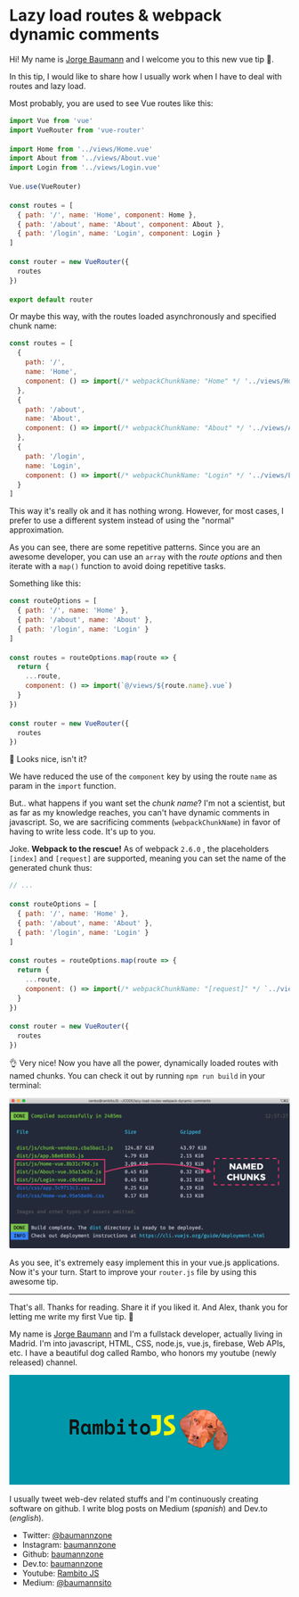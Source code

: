 # Lazy load routes & webpack dynamic comments

Hi! My name is [Jorge Baumann](https://twitter.com/baumannzone) and I welcome you to this new vue tip 🖖.

In this tip, I would like to share how I usually work when I have to deal with routes and lazy load.

Most probably, you are used to see Vue routes like this:

```javascript
import Vue from 'vue'
import VueRouter from 'vue-router'

import Home from '../views/Home.vue'
import About from '../views/About.vue'
import Login from '../views/Login.vue'

Vue.use(VueRouter)

const routes = [
  { path: '/', name: 'Home', component: Home },
  { path: '/about', name: 'About', component: About },
  { path: '/login', name: 'Login', component: Login }
]

const router = new VueRouter({
  routes
})

export default router
```



Or maybe this way, with the routes loaded asynchronously and specified chunk name:

```javascript
const routes = [
  {
    path: '/',
    name: 'Home',
    component: () => import(/* webpackChunkName: "Home" */ '../views/Home.vue')
  },
  {
    path: '/about',
    name: 'About',
    component: () => import(/* webpackChunkName: "About" */ '../views/About.vue')
  },
  {
    path: '/login',
    name: 'Login',
    component: () => import(/* webpackChunkName: "Login" */ '../views/Login.vue')
  }
]
```

This way it's really ok and it has nothing wrong. However, for most cases, I prefer to use a different system instead of using the "normal" approximation. 

As you can see, there are some repetitive patterns. Since you are an awesome developer, you can use an `array` with the *route options* and then iterate with a `map()` function to avoid doing repetitive tasks.

Something like this:

```javascript
const routeOptions = [
  { path: '/', name: 'Home' },
  { path: '/about', name: 'About' },
  { path: '/login', name: 'Login' }
]

const routes = routeOptions.map(route => {
  return {
    ...route,
    component: () => import(`@/views/${route.name}.vue`)
  }
})

const router = new VueRouter({
  routes
})
```

🤩 Looks nice, isn't it?

We have reduced the use of the `component` key by using the route `name` as param in the `import` function. 

But.. what happens if you want set the *chunk name*? 
I'm not a scientist, but as far as my knowledge reaches, you can't have dynamic comments in javascript. So, we are sacrificing comments (`webpackChunkName`) in favor of having to write less code. It's up to you.

Joke. **Webpack to the rescue!** As of webpack `2.6.0` , the placeholders `[index]` and `[request]` are supported, meaning you can set the name of the generated chunk thus:

```javascript
// ...

const routeOptions = [
  { path: '/', name: 'Home' },
  { path: '/about', name: 'About' },
  { path: '/login', name: 'Login' }
]

const routes = routeOptions.map(route => {
  return {
    ...route,
    component: () => import(/* webpackChunkName: "[request]" */ `../views/${route.name}.vue`)
  }
})

const router = new VueRouter({
  routes
})
```

👌 Very nice! Now you have all the power, dynamically loaded routes with named chunks. You can check it out by running `npm run build` in your terminal:

![build](build.png)

As you see, it's extremely easy implement this in your vue.js applications. Now it's your turn. Start to improve your `router.js` file by using this awesome tip.



---



That's all. Thanks for reading. Share it if you liked it. And Alex, thank you for letting me write my first Vue tip. 🤘

My name is [Jorge Baumann](https://instagram.com/baumannzone) and I'm a fullstack developer, actually living in Madrid. I'm into javascript, HTML, CSS, node.js, vue.js, firebase, Web APIs, etc. 
I have a beautiful dog called Rambo, who honors my youtube (newly released) channel.

[![rambitoJS](rambitoJS.png)](https://www.youtube.com/channel/UCTTj5ztXnGeDRPFVsBp7VMA)

I usually tweet web-dev related stuffs and I'm continuously creating software on github. I write blog posts on Medium (*spanish*) and Dev.to (*english*). 

- Twitter: [@baumannzone](https://twitter.com/baumannzone)
- Instagram: [baumannzone](https://instagram.com/baumannzone)
- Github: [baumannzone](https://twitter.com/baumannzone)
- Dev.to: [baumannzone](https://dev.to/baumannzone)
- Youtube: [Rambito JS](https://www.youtube.com/channel/UCTTj5ztXnGeDRPFVsBp7VMA)
- Medium: [@baumannsito](https://medium.com/@baumannsito/testing-con-javascript-tutorial-bb85745f2b6e)
